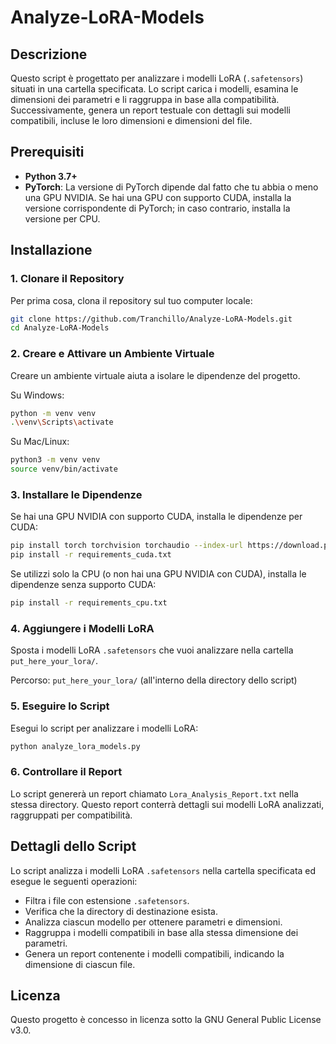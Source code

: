 # Analyze-LoRA-Models

## Descrizione

Questo script è progettato per analizzare i modelli LoRA (`.safetensors`) situati in una cartella specificata. Lo script carica i modelli, esamina le dimensioni dei parametri e li raggruppa in base alla compatibilità. Successivamente, genera un report testuale con dettagli sui modelli compatibili, incluse le loro dimensioni e dimensioni del file.

## Prerequisiti

- **Python 3.7+**
- **PyTorch**: La versione di PyTorch dipende dal fatto che tu abbia o meno una GPU NVIDIA. Se hai una GPU con supporto CUDA, installa la versione corrispondente di PyTorch; in caso contrario, installa la versione per CPU.

## Installazione

### 1. Clonare il Repository

Per prima cosa, clona il repository sul tuo computer locale:

```bash
git clone https://github.com/Tranchillo/Analyze-LoRA-Models.git
cd Analyze-LoRA-Models
```

### 2. Creare e Attivare un Ambiente Virtuale

Creare un ambiente virtuale aiuta a isolare le dipendenze del progetto.

Su Windows:
```bash
python -m venv venv
.\venv\Scripts\activate
```

Su Mac/Linux:
```bash
python3 -m venv venv
source venv/bin/activate
```

### 3. Installare le Dipendenze

Se hai una GPU NVIDIA con supporto CUDA, installa le dipendenze per CUDA:
```bash
pip install torch torchvision torchaudio --index-url https://download.pytorch.org/whl/cu118
pip install -r requirements_cuda.txt
```

Se utilizzi solo la CPU (o non hai una GPU NVIDIA con CUDA), installa le dipendenze senza supporto CUDA:
```bash
pip install -r requirements_cpu.txt
```

### 4. Aggiungere i Modelli LoRA

Sposta i modelli LoRA `.safetensors` che vuoi analizzare nella cartella `put_here_your_lora/`.

Percorso: `put_here_your_lora/` (all'interno della directory dello script)

### 5. Eseguire lo Script

Esegui lo script per analizzare i modelli LoRA:
```bash
python analyze_lora_models.py
```

### 6. Controllare il Report

Lo script genererà un report chiamato `Lora_Analysis_Report.txt` nella stessa directory. Questo report conterrà dettagli sui modelli LoRA analizzati, raggruppati per compatibilità.

## Dettagli dello Script

Lo script analizza i modelli LoRA `.safetensors` nella cartella specificata ed esegue le seguenti operazioni:

- Filtra i file con estensione `.safetensors`.
- Verifica che la directory di destinazione esista.
- Analizza ciascun modello per ottenere parametri e dimensioni.
- Raggruppa i modelli compatibili in base alla stessa dimensione dei parametri.
- Genera un report contenente i modelli compatibili, indicando la dimensione di ciascun file.

## Licenza

Questo progetto è concesso in licenza sotto la GNU General Public License v3.0.
